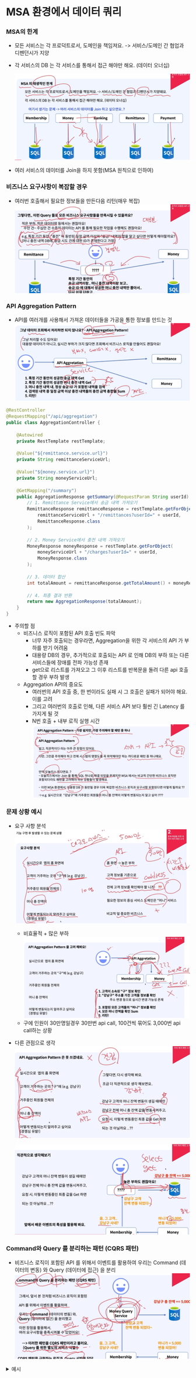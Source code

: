 # MSA 환경에서 데이터 쿼리

### MSA의 한계
- 모든 서비스는 각 프로덕트로서, 도메인을 책임져요. -> 서비스/도메인 간 협업과 디펜던시가 지양
- 각 서비스의 DB 는 각 서비스를 통해서 접근 해야만 해요. (데이터 오너십)

    ![alt text](images/image-80.png)

- 여러 서비스의 데이터를 Join을 하지 못함(MSA 원칙으로 인하여)

### 비즈니스 요구사항이 복잡할 경우
- 여러번 호출해서 필요한 정보들을 만든다음 리턴(매우 복잡)
    ![alt text](images/image-81.png)

### API Aggregation Pattern
- API를 여러개를 사용해서 가져온 데이터들을 가공을 통한 정보를 만드는 것
    ![alt text](images/image-82.png)
``` java
@RestController
@RequestMapping("/api/aggregation")
public class AggregationController {

    @Autowired
    private RestTemplate restTemplate;

    @Value("${remittance.service.url}")
    private String remittanceServiceUrl;

    @Value("${money.service.url}")
    private String moneyServiceUrl;

    @GetMapping("/summary")
    public AggregationResponse getSummary(@RequestParam String userId) {
        // 1. Remittance Service에서 송금 내역 가져오기
        RemittanceResponse remittanceResponse = restTemplate.getForObject(
            remittanceServiceUrl + "/remittances?userId=" + userId,
            RemittanceResponse.class
        );

        // 2. Money Service에서 충전 내역 가져오기
        MoneyResponse moneyResponse = restTemplate.getForObject(
            moneyServiceUrl + "/charges?userId=" + userId,
            MoneyResponse.class
        );

        // 3. 데이터 합산
        int totalAmount = remittanceResponse.getTotalAmount() + moneyResponse.getTotalAmount();

        // 4. 최종 결과 반환
        return new AggregationResponse(totalAmount);
    }
}
```
- 주의할 점
    - 비즈니스 로직이 포함된 API 호출 빈도 파악
        - 너무 자주 호출되는 경우라면, Aggregation을 위한 각 서비스의 API 가 부하를 받기 어려움
        - 대용량 DB의 경우, 추가적으로 호출되는 API 로 인해 DB의 부하 또는 다른 서비스들에 장애를 전파 가능성 존재
        - get으로 리스트를 가져오고 그 이후 리스트를 반복문을 돌려 다른 api 호출할 경우 부하 발생
    - Aggregation API의 중요도
        - 여러번의 API 호출 중, 한 번이라도 실패 시 그 호출은 실패가 되어야 해요. 이를 고려
        - 그리고 여러번의 호출로 인해, 다른 서비스 API 보다 훨씬 긴 Latency 를 가지게 될 것
        - N번 호출 + 내부 로직 실행 시간
    ![alt text](images/image-83.png)

### 문제 상황 예시
- 요구 사항 분석
    ![alt text](images/image-84.png)
    - 비효율적 + 많은 부하
    ![alt text](images/image-85.png)
    - 구에 인원이 30만명일경우 30만번 api call, 100건씩 묶어도 3,000번 api call하는 상황
- 다른 관점으로 생각
    ![alt text](images/image-86.png)

    ![alt text](images/image-87.png)

### Command와 Query 를 분리하는 패턴 (CQRS 패턴)
- 비즈니스 로직이 포함된 API 를 위해서 이벤트를 활용하여 우리는 Command (데이터의 변동) 와 Query (데이터에 접근) 을 분리
    ![alt text](images/image-88.png)

<details>
<summary>예시</summary>
**CQRS 패턴**을 사용하는 것은 **조인문을 해결하는 방법** 중 하나로 유용할 수 있습니다. 특히 **MSA(Microservices Architecture)** 환경에서 **조인**을 사용하는 상황을 해결하기 위해, **CQRS**는 **읽기와 쓰기 작업을 분리**하고, **읽기 전용 데이터 저장소**를 사용하는 방식으로 **복잡한 조인 문제**를 해결할 수 있습니다.

### 1. **조인 문제와 MSA에서의 어려움**

#### MSA에서의 조인 문제:
- **모놀리식** 애플리케이션에서는 다양한 테이블 간의 **조인(join)**을 사용하여 **복잡한 조회 쿼리**를 쉽게 처리할 수 있습니다. 하지만 **MSA**로 전환할 경우, **각 서비스가 개별적으로 자신의 데이터베이스**를 관리하고 있기 때문에, **서비스 간 조인**이 직접적으로 불가능합니다.
- 예를 들어, **Order Service**와 **User Service**가 각각 **자신의 데이터베이스**를 사용하고 있을 때, 두 서비스의 테이블을 조인하는 **단일 SQL 쿼리**를 사용할 수 없습니다.

### 2. **CQRS로 조인 문제 해결**

CQRS 패턴을 활용하면 **조인 문제**를 **데이터 읽기 쪽**에서 해결할 수 있습니다. **읽기 저장소**를 조인 쿼리로 구성하여 **비동기적으로 데이터를 미리 준비**해두고, 실제 조회 시 **빠르게 읽어오는 방식**을 사용할 수 있습니다.

### 방법 1: **읽기 저장소에서 데이터 Denormalization**
- **CQRS 패턴**에서는 **읽기 모델과 쓰기 모델을 분리**하기 때문에, **읽기 쪽 데이터**는 **조회 성능을 최적화**하기 위해 **미리 조인된 상태**로 저장할 수 있습니다. 
- 즉, **읽기 전용 데이터베이스**나 **캐시**에서 **데이터를 Denormalize**하여 **조인 쿼리 없이** 데이터를 조회할 수 있습니다.
- **쓰기 쪽 서비스**는 **각각의 서비스**가 자신의 데이터베이스에서 데이터를 변경하되, **읽기 서비스**는 두 서비스의 데이터를 **비동기적으로 수집 및 결합**해서 **읽기 전용 저장소**에 저장합니다.

#### 예시: **주문 정보와 사용자 정보 조인**

1. **Command Service**에서는 **Order**와 **User**가 각각 **자신의 서비스와 데이터베이스**에서 데이터를 관리합니다.
2. **Order 생성 시**, **주문 서비스**가 주문 이벤트를 발행하고, **사용자 정보**를 포함한 데이터를 **Query 저장소**로 전송합니다.
3. **Query Service**는 이 정보를 기반으로 **사용자 정보와 주문 정보를 미리 조인**해서 **읽기 전용 데이터베이스**에 저장합니다. 
   - 즉, 읽기 쪽에서는 두 테이블을 조인할 필요가 없이, 이미 조인된 데이터가 저장됩니다.

#### CQRS 예시 코드 (조인 해결)

##### 1. **Order Command Service (주문 생성 시 이벤트 발행)**

```java
@Service
public class OrderCommandService {

    private final KafkaTemplate<String, OrderEvent> kafkaTemplate;
    private final OrderRepository orderRepository;

    public OrderCommandService(OrderRepository orderRepository, KafkaTemplate<String, OrderEvent> kafkaTemplate) {
        this.orderRepository = orderRepository;
        this.kafkaTemplate = kafkaTemplate;
    }

    @Transactional
    public OrderDto createOrder(OrderDto orderDto) {
        OrderEntity orderEntity = new OrderEntity();
        orderEntity.setOrderId(UUID.randomUUID().toString());
        orderEntity.setProductId(orderDto.getProductId());
        orderEntity.setUserId(orderDto.getUserId());
        orderEntity.setQty(orderDto.getQty());
        orderEntity.setTotalPrice(orderDto.getQty() * orderDto.getUnitPrice());
        
        orderRepository.save(orderEntity);

        // 주문 생성 이벤트 발행
        OrderEvent orderEvent = new OrderEvent(orderEntity.getOrderId(), orderEntity.getUserId(), "ORDER_CREATED");
        kafkaTemplate.send("order-events", orderEvent);

        return new ModelMapper().map(orderEntity, OrderDto.class);
    }
}
```

##### 2. **Order Query Service (이벤트 수신 후 읽기 모델 업데이트)**

```java
@Service
public class OrderQueryService {

    private final OrderReadRepository orderReadRepository;
    private final UserServiceClient userServiceClient; // 사용자 서비스와 통신

    public OrderQueryService(OrderReadRepository orderReadRepository, UserServiceClient userServiceClient) {
        this.orderReadRepository = orderReadRepository;
        this.userServiceClient = userServiceClient;
    }

    @KafkaListener(topics = "order-events", groupId = "order-query")
    public void handleOrderEvent(OrderEvent orderEvent) {
        if (orderEvent.getEventType().equals("ORDER_CREATED")) {
            // 사용자 서비스에서 사용자 정보 조회
            Mono<UserDto> userMono = userServiceClient.getUserById(orderEvent.getUserId());

            userMono.subscribe(userDto -> {
                // 사용자 정보와 함께 읽기 모델로 저장
                OrderReadModel readModel = new OrderReadModel();
                readModel.setOrderId(orderEvent.getOrderId());
                readModel.setUserId(userDto.getUserId());
                readModel.setUserName(userDto.getName()); // 사용자 이름 추가
                readModel.setProductId(orderEvent.getProductId());
                readModel.setQty(orderEvent.getQty());

                orderReadRepository.save(readModel).subscribe();
            });
        }
    }
}
```

##### 3. **User Service와 통신하는 FeignClient (외부 서비스 호출)**

```java
@FeignClient(name = "user-service")
public interface UserServiceClient {
    @GetMapping("/users/{id}")
    Mono<UserDto> getUserById(@PathVariable("id") String userId);
}
```

##### 4. **읽기 저장소에서 조회**

```java
@Service
public class OrderQueryService {

    private final OrderReadRepository orderReadRepository;

    @Autowired
    public OrderQueryService(OrderReadRepository orderReadRepository) {
        this.orderReadRepository = orderReadRepository;
    }

    // 주문 ID로 주문 정보 조회
    public Mono<OrderDto> getOrderById(String orderId) {
        return orderReadRepository.findByOrderId(orderId)
            .map(order -> new ModelMapper().map(order, OrderDto.class))
            .switchIfEmpty(Mono.error(new OrderNotFoundException("Order not found")));
    }

    // 사용자 ID로 해당 사용자의 모든 주문 정보 조회
    public Flux<OrderDto> getOrdersByUserId(String userId) {
        return orderReadRepository.findAllByUserId(userId)
            .map(order -> new ModelMapper().map(order, OrderDto.class));
    }
}

```

##### 5. **OrderQueryController**
```java
@RestController
@RequestMapping("/orders")
public class OrderQueryController {

    private final OrderQueryService orderQueryService;

    @Autowired
    public OrderQueryController(OrderQueryService orderQueryService) {
        this.orderQueryService = orderQueryService;
    }

    // 주문 ID로 주문 정보 조회 API
    @GetMapping("/{orderId}")
    public Mono<OrderDto> getOrderById(@PathVariable String orderId) {
        return orderQueryService.getOrderById(orderId);
    }

    // 사용자 ID로 해당 사용자의 모든 주문 조회 API
    @GetMapping("/user/{userId}")
    public Flux<OrderDto> getOrdersByUserId(@PathVariable String userId) {
        return orderQueryService.getOrdersByUserId(userId);
    }
}
```

### 3. **Query Side 데이터 Denormalization**

위의 코드는 **읽기 서비스에서 사용자 정보와 주문 정보를 미리 조인**해서 **읽기 전용 데이터베이스**에 저장하는 방식입니다. 이를 통해 **실시간 조인 쿼리**를 하지 않고도 **조인된 상태의 데이터를 조회**할 수 있습니다.

- **Command Side**는 여전히 개별 마이크로서비스로 운영되며, 각 서비스의 데이터베이스에서 데이터를 관리합니다.
- **Query Side**에서는 필요한 정보를 **조인된 형태로 미리 준비**해두기 때문에, **고성능으로 데이터를 조회**할 수 있습니다.

### 4. **CQRS 패턴의 조인 해결 요약**

1. **쓰기 서비스**(Command Service)는 각 마이크로서비스가 자신의 데이터베이스에서 데이터를 저장하고 관리합니다.
2. **읽기 서비스**(Query Service)는 **다른 서비스의 데이터와 결합**하여 **조인된 형태의 읽기 모델**을 유지합니다.
3. 이를 통해, **MSA 환경에서 직접적인 조인 쿼리를 피할 수 있으며**, 복잡한 조인 문제를 **CQRS 패턴**으로 해결할 수 있습니다.
4. **Kafka**와 같은 **이벤트 스트리밍**을 통해 **비동기적으로 데이터 동기화**가 이루어지며, **최종적 일관성**을 보장합니다.

이 방식으로 MSA 환경에서 **조인 문제**를 해결할 수 있으며, **성능 최적화**와 **확장성**도 함께 얻을 수 있습니다.

**OrderQueryService**는 **Order 서비스**에 속합니다. 이 서비스는 **주문 정보를 조회**하는 역할을 담당하며, **유저 서비스**와의 통신을 통해 **주문 정보와 사용자 정보**를 결합하여 **읽기 전용 저장소(예: Redis)**에 저장하고, **조인된 상태**로 데이터를 조회할 수 있도록 합니다.

### 흐름 정리:
1. **Order 서비스**에서 주문이 생성되면, **OrderCommandService**가 이를 처리하고, **주문 생성 이벤트**를 Kafka와 같은 **메시지 브로커**로 발행합니다.
   
2. **OrderQueryService**는 **주문 생성 이벤트**를 수신하고, **유저 서비스**로부터 해당 **유저 정보**를 조회합니다.
   
3. **유저 정보**와 **주문 정보**를 **결합**하여 **읽기 전용 저장소**(예: Redis)에 **조인된 형태**로 저장합니다.

4. 이후 **조회 요청**이 들어오면, **OrderQueryService**는 **조인된 상태의 데이터**를 **Redis** 또는 다른 **읽기 전용 저장소**에서 빠르게 읽어옵니다.

### 요약:
- **OrderQueryService**는 **Order 서비스**에 속하며, 주문 정보와 유저 정보를 **조인된 형태**로 **읽기 전용 저장소**에 저장합니다.
- 나중에 **조인된 데이터를 빠르게 조회**할 수 있도록 설계되어 있으며, **Redis** 같은 캐시 저장소를 활용할 수 있습니다.

이 방식으로 MSA 환경에서 **실시간 조인 쿼리**를 피하고, **성능을 최적화**할 수 있습니다.
</details>
